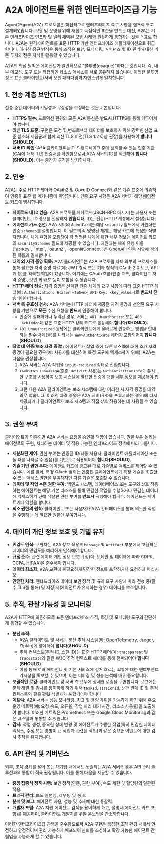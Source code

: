 # A2A 에이전트를 위한 엔터프라이즈급 기능

Agent2Agent(A2A) 프로토콜은 핵심적으로 엔터프라이즈 요구 사항을 염두에 두고 설계되었습니다. 보안 및 운영을 위해 새롭고 독점적인 표준을 만드는 대신, A2A는 기존 엔터프라이즈 인프라 및 널리 채택된 모범 사례와 원활하게 통합하는 것을 목표로 합니다. A2A는 원격 에이전트를 표준 HTTP 기반 엔터프라이즈 애플리케이션으로 취급합니다. 이러한 접근 방식을 통해 조직은 보안, 모니터링, 거버넌스 및 ID 관리에 대한 기존 투자와 전문 지식을 활용할 수 있습니다.

A2A의 핵심 원칙은 에이전트가 일반적으로 "불투명(opaque)"하다는 것입니다. 즉, 내부 메모리, 도구 또는 직접적인 리소스 액세스를 서로 공유하지 않습니다. 이러한 불투명성은 표준 클라이언트/서버 보안 패러다임과 자연스럽게 일치합니다.

## 1. 전송 계층 보안(TLS)

전송 중인 데이터의 기밀성과 무결성을 보장하는 것은 기본입니다.

- **HTTPS 필수:** 프로덕션 환경의 모든 A2A 통신은 **반드시** HTTPS를 통해 이루어져야 합니다.
- **최신 TLS 표준:** 구현은 도청 및 변조로부터 데이터를 보호하기 위해 강력한 산업 표준 암호화 제품군과 함께 최신 TLS 버전(TLS 1.2 이상 권장)을 사용해야 **합니다(SHOULD)**.
- **서버 ID 확인:** A2A 클라이언트는 TLS 핸드셰이크 중에 신뢰할 수 있는 인증 기관(CA)에 대해 TLS 인증서를 확인함으로써 A2A 서버의 ID를 확인해야 **합니다(SHOULD)**. 이는 중간자 공격을 방지합니다.

## 2. 인증

A2A는 주로 HTTP 헤더와 OAuth2 및 OpenID Connect와 같은 기존 표준에 의존하여 인증을 표준 웹 메커니즘에 위임합니다. 인증 요구 사항은 A2A 서버가 해당 [에이전트 카드](../specification.md#5-agent-discovery-the-agent-card)에 명시합니다.

- **페이로드 내 ID 없음:** A2A 프로토콜 페이로드(JSON-RPC 메시지)는 사용자 또는 클라이언트 ID 정보를 전달하지 **않습니다**. ID는 전송/HTTP 계층에서 설정됩니다.
- **에이전트 카드 선언:** A2A 서버의 `AgentCard`는 해당 `security` 필드에서 지원하는 인증 `schemes`를 설명합니다. 이 필드의 각 명명된 체계는 해당 카드에 특정한 식별자입니다. 체계 유형을 포함하여 각 명명된 체계에 대한 세부 정보는 에이전트 카드의 `securitySchemes` 필드에 제공될 수 있습니다. 지원되는 체계 유형 이름("apiKey", "http", "oauth2", "openIdConnect")은 [OpenAPI 인증 사양](https://swagger.io/docs/specification/authentication/)에 정의된 이름과 일치합니다.
- **대역 외 자격 증명 획득:** A2A 클라이언트는 A2A 프로토콜 자체 외부의 프로세스를 통해 필요한 자격 증명 자료(예: JWT 형식 또는 기타 형식의 OAuth 2.0 토큰, API 키 등)를 획득할 책임이 있습니다. 여기에는 OAuth 흐름(인증 코드, 클라이언트 자격 증명), 보안 키 배포 등이 포함될 수 있습니다.
- **HTTP 헤더 전송:** 자격 증명은 선택한 인증 체계의 요구 사항에 따라 표준 HTTP 헤더(예: `Authorization: Bearer <token>`, `API-Key: <key_value>`)로 **반드시** 전송되어야 합니다.
- **서버 측 유효성 검사:** A2A 서버는 HTTP 헤더에 제공된 자격 증명과 선언된 요구 사항을 기반으로 **모든** 수신 요청을 **반드시** 인증해야 합니다.
    - 인증에 실패하거나 누락된 경우, 서버는 `401 Unauthorized` 또는 `403 Forbidden`과 같은 표준 HTTP 상태 코드로 응답해야 **합니다(SHOULD)**.
    - `401 Unauthorized` 응답에는 클라이언트에게 올바르게 인증하는 방법을 안내하는 필수 체계(들)를 나타내는 `WWW-Authenticate` 헤더가 포함되어야 **합니다(SHOULD)**.
- **작업 내 인증(보조 자격 증명):** 에이전트가 작업 중에 _다른_ 시스템에 대한 추가 자격 증명이 필요한 경우(예: 사용자를 대신하여 특정 도구에 액세스하기 위해), A2A는 다음을 권장합니다.
    1. A2A 서버는 A2A 작업을 `input-required` 상태로 전환합니다.
    2. `TaskStatus.message`(종종 `DataPart` 사용)는 `AuthenticationInfo`와 유사한 구조를 사용하여 보조 시스템에 필요한 인증에 대한 세부 정보를 제공해야 합니다.
    3. 그런 다음 A2A 클라이언트는 보조 시스템에 대한 이러한 새 자격 증명을 대역 외로 얻습니다. 이러한 자격 증명은 A2A 서버(요청을 프록시하는 경우)에 다시 제공되거나 클라이언트가 보조 시스템과 직접 상호 작용하는 데 사용될 수 있습니다.

## 3. 권한 부여

클라이언트가 인증되면 A2A 서버는 요청을 승인할 책임이 있습니다. 권한 부여 논리는 에이전트의 구현, 처리하는 데이터 및 적용 가능한 엔터프라이즈 정책에 따라 다릅니다.

- **세분화된 제어:** 권한 부여는 인증된 ID(최종 사용자, 클라이언트 애플리케이션 또는 둘 다를 나타낼 수 있음)를 기반으로 적용되어야 **합니다(SHOULD)**.
- **기술 기반 권한 부여:** 에이전트 카드에 광고된 대로 기술별로 액세스를 제어할 수 있습니다. 예를 들어, 특정 OAuth 범위는 인증된 클라이언트에게 특정 기술을 호출할 수 있는 액세스 권한을 부여하지만 다른 기술은 호출할 수 없습니다.
- **데이터 및 작업 수준 권한 부여:** 백엔드 시스템, 데이터베이스 또는 도구와 상호 작용하는 에이전트는 해당 기본 리소스를 통해 민감한 작업을 수행하거나 민감한 데이터에 액세스하기 전에 적절한 권한 부여를 **반드시** 시행해야 합니다. 에이전트는 게이트키퍼 역할을 합니다.
- **최소 권한의 원칙:** 클라이언트 또는 사용자가 A2A 인터페이스를 통해 의도한 작업을 수행하는 데 필요한 권한만 부여합니다.

## 4. 데이터 개인 정보 보호 및 기밀 유지

- **민감도 인식:** 구현자는 A2A 상호 작용의 `Message` 및 `Artifact` 부분에서 교환되는 데이터의 민감도를 예리하게 인식해야 합니다.
- **규정 준수:** 관련 데이터 개인 정보 보호 규정(예: 도메인 및 데이터에 따라 GDPR, CCPA, HIPAA)을 준수해야 합니다.
- **데이터 최소화:** A2A 교환에 불필요하게 민감한 정보를 포함하거나 요청하지 마십시오.
- **안전한 처리:** 엔터프라이즈 데이터 보안 정책 및 규제 요구 사항에 따라 전송 중(필수 TLS를 통해) 및 저장 시(에이전트가 유지하는 경우) 데이터를 보호합니다.

## 5. 추적, 관찰 가능성 및 모니터링

A2A가 HTTP에 의존하므로 표준 엔터프라이즈 추적, 로깅 및 모니터링 도구와 간단하게 통합할 수 있습니다.

- **분산 추적:**
    - A2A 클라이언트 및 서버는 분산 추적 시스템(예: OpenTelemetry, Jaeger, Zipkin)에 참여해야 **합니다(SHOULD)**.
    - 추적 컨텍스트(추적 ID, 스팬 ID)는 표준 HTTP 헤더(예: `traceparent` 및 `tracestate`와 같은 W3C 추적 컨텍스트 헤더)를 통해 전파되어야 **합니다(SHOULD)**.
    - 이를 통해 여러 에이전트 및 기본 서비스에 걸쳐 흐르는 요청에 대한 엔드투엔드 가시성을 확보할 수 있으며, 이는 디버깅 및 성능 분석에 매우 중요합니다.
- **포괄적인 로깅:** 클라이언트 및 서버 측 모두에 상세한 로깅을 구현합니다. 로그에는 문제 해결 및 감사를 용이하게 하기 위해 `taskId`, `sessionId`, 상관 관계 ID 및 추적 컨텍스트와 같은 관련 식별자가 포함되어야 합니다.
- **메트릭:** A2A 서버는 성능 모니터링, 경고 및 용량 계획을 가능하게 하기 위해 주요 운영 메트릭(예: 요청 속도, 오류율, 작업 처리 대기 시간, 리소스 사용률)을 노출해야 합니다. 이러한 메트릭은 Prometheus 또는 Google Cloud Monitoring과 같은 시스템과 통합할 수 있습니다.
- **감사:** 작업 생성, 중요한 상태 변경 및 에이전트가 수행한 작업(특히 민감한 데이터 액세스, 수정 또는 영향이 큰 작업과 관련된 작업)과 같은 중요한 이벤트에 대한 감사 추적을 유지합니다.

## 6. API 관리 및 거버넌스

외부, 조직 경계를 넘어 또는 대기업 내에서도 노출되는 A2A 서버의 경우 API 관리 솔루션과의 통합이 적극 권장됩니다. 이를 통해 다음을 제공할 수 있습니다.

- **중앙 집중식 정책 시행:** 보안 정책(인증, 권한 부여), 속도 제한 및 할당량의 일관된 적용.
- **트래픽 관리:** 로드 밸런싱, 라우팅 및 중재.
- **분석 및 보고:** 에이전트 사용, 성능 및 추세에 대한 통찰력.
- **개발자 포털:** A2A 지원 에이전트 검색을 용이하게 하고, 설명서(에이전트 카드 포함)를 제공하며, 클라이언트 개발자를 위한 온보딩을 간소화합니다.

이러한 엔터프라이즈급 관행을 준수함으로써 A2A 구현은 복잡한 조직 환경 내에서 안전하고 안정적이며 관리 가능하게 배포되어 신뢰를 조성하고 확장 가능한 에이전트 간 협업을 가능하게 할 수 있습니다.
